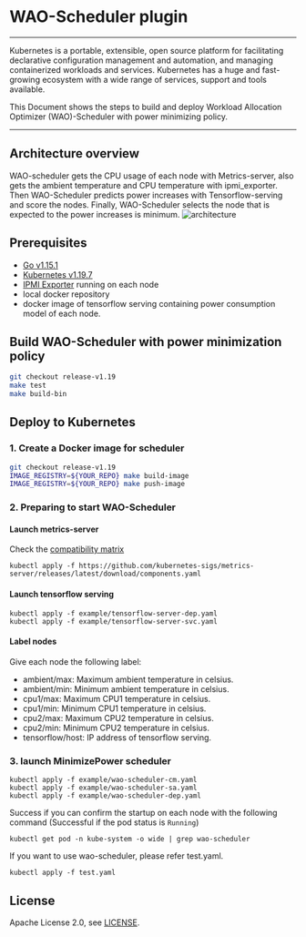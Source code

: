 # WAO-Scheduler plugin

---
Kubernetes is a portable, extensible, open source platform for facilitating declarative configuration management and automation, and managing containerized workloads and services. Kubernetes has a huge and fast-growing ecosystem with a wide range of services, support and tools available.

This Document shows the steps to build and deploy Workload Allocation Optimizer (WAO)-Scheduler with power minimizing policy.

---

## Architecture overview
WAO-scheduler gets the CPU usage of each node with Metrics-server, also gets the ambient temperature and CPU temperature with ipmi_exporter. Then WAO-Scheduler predicts power increases with Tensorflow-serving and score the nodes. Finally, WAO-Scheduler selects the node that is expected to the power increases is minimum.
![architecture](https://user-images.githubusercontent.com/2385205/113538962-8a155480-9617-11eb-9215-77ddffdaa5b7.png)

## Prerequisites

* [Go v1.15.1](https://golang.org/)
* [Kubernetes v1.19.7](https://github.com/kubernetes/kubernetes/releases/tag/v1.19.7)
* [IPMI Exporter](https://github.com/soundcloud/ipmi_exporter) running on each node
* local docker repository  
* docker image of tensorflow serving containing power consumption model of each node.  

## Build WAO-Scheduler with power minimization policy

```sh
git checkout release-v1.19
make test
make build-bin
```

## Deploy to Kubernetes

### 1. Create a Docker image for scheduler

```sh
git checkout release-v1.19
IMAGE_REGISTRY=${YOUR_REPO} make build-image
IMAGE_REGISTRY=${YOUR_REPO} make push-image
```
    
### 2. Preparing to start WAO-Scheduler

#### Launch metrics-server

Check the [compatibility matrix](https://github.com/kubernetes-sigs/metrics-server#compatibility-matrix)

``` 
kubectl apply -f https://github.com/kubernetes-sigs/metrics-server/releases/latest/download/components.yaml
```

#### Launch tensorflow serving

``` 
kubectl apply -f example/tensorflow-server-dep.yaml
kubectl apply -f example/tensorflow-server-svc.yaml
```

#### Label nodes

Give each node the following label:

* ambient/max: Maximum ambient temperature in celsius.
* ambient/min: Minimum ambient temperature in celsius.
* cpu1/max: Maximum CPU1 temperature in celsius.
* cpu1/min: Minimum CPU1 temperature in celsius.
* cpu2/max: Maximum CPU2 temperature in celsius.
* cpu2/min: Minimum CPU2 temperature in celsius.
* tensorflow/host: IP address of tensorflow serving.

### 3. launch MinimizePower scheduler

```
kubectl apply -f example/wao-scheduler-cm.yaml
kubectl apply -f example/wao-scheduler-sa.yaml
kubectl apply -f example/wao-scheduler-dep.yaml
```

Success if you can confirm the startup on each node with the following command
(Successful if the pod status is `Running`)

``` 
kubectl get pod -n kube-system -o wide | grep wao-scheduler
```

If you want to use wao-scheduler, please refer test.yaml.

```
kubectl apply -f test.yaml
```

## License
Apache License 2.0, see [LICENSE](LICENSE).
